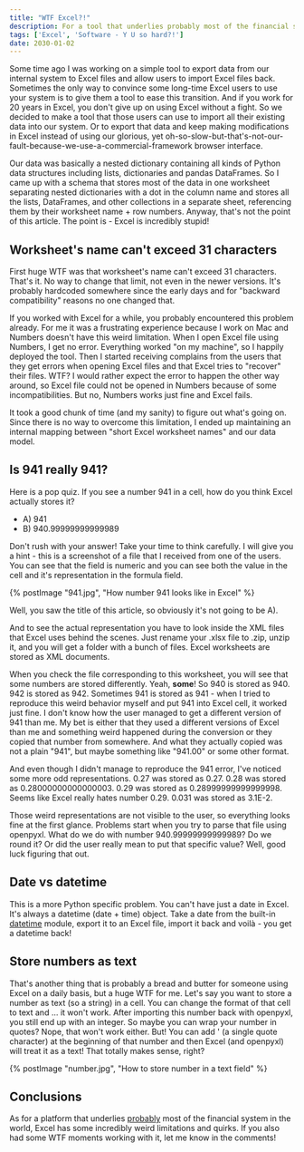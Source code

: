 ```yaml
---
title: "WTF Excel?!"
description: For a tool that underlies probably most of the financial system in the world, Excel has some incredibly weird limitations and quirks. Let me share with you a few WTFs I got when working with it.
tags: ['Excel', 'Software - Y U so hard?!']
date: 2030-01-02
---
```


Some time ago I was working on a simple tool to export data from our internal system to Excel files and allow users to import Excel files back. Sometimes the only way to convince some long-time Excel users to use your system is to give them a tool to ease this transition. And if you work for 20 years in Excel, you don't give up on using Excel without a fight. So we decided to make a tool that those users can use to import all their existing data into our system. Or to export that data and keep making modifications in Excel instead of using our glorious, yet oh-so-slow-but-that's-not-our-fault-because-we-use-a-commercial-framework browser interface.

Our data was basically a nested dictionary containing all kinds of Python data structures including lists, dictionaries and pandas DataFrames. So I came up with a schema that stores most of the data in one worksheet separating nested dictionaries with a dot in the column name and stores all the lists, DataFrames, and other collections in a separate sheet, referencing them by their worksheet name + row numbers. Anyway, that's not the point of this article. The point is - Excel is incredibly stupid!

## Worksheet's name can't exceed 31 characters

First huge WTF was that worksheet's name can't exceed 31 characters. That's it. No way to change that limit, not even in the newer versions. It's probably hardcoded somewhere since the early days and for "backward compatibility" reasons no one changed that.

If you worked with Excel for a while, you probably encountered this problem already. For me it was a frustrating experience because I work on Mac and Numbers doesn't have this weird limitation. When I open Excel file using Numbers, I get no error. Everything worked "on my machine", so I happily deployed the tool.
Then I started receiving complains from the users that they get errors when opening Excel files and that Excel tries to "recover" their files. WTF? I would rather expect the error to happen the other way around, so Excel file could not be opened in Numbers because of some incompatibilities. But no, Numbers works just fine and Excel fails.

It took a good chunk of time (and my sanity) to figure out what's going on. Since there is no way to overcome this limitation, I ended up maintaining an internal mapping between "short Excel worksheet names" and our data model.

## Is 941 really 941?

Here is a pop quiz. If you see a number 941 in a cell, how do you think Excel actually stores it?

* A) 941
* B) 940.99999999999989

Don't rush with your answer! Take your time to think carefully. I will give you a hint - this is a screenshot of a file that I received from one of the users. You can see that the field is numeric and you can see both the value in the cell and it's representation in the formula field.

{% postImage "941.jpg", "How number 941 looks like in Excel" %}

Well, you saw the title of this article, so obviously it's not going to be A).

And to see the actual representation you have to look inside the XML files that Excel uses behind the scenes. Just rename your .xlsx file to .zip, unzip it, and you will get a folder with a bunch of files. Excel worksheets are stored as XML documents.

When you check the file corresponding to this worksheet, you will see that some numbers are stored differently. Yeah, **some**! So 940 is stored as 940. 942 is stored as 942. Sometimes 941 is stored as 941 - when I tried to reproduce this weird behavior myself and put 941 into Excel cell, it worked just fine. I don't know how the user managed to get a different version of 941 than me. My bet is either that they used a different versions of Excel than me and something weird happened during the conversion or they copied that number from somewhere. And what they actually copied was not a plain "941", but maybe something like "941.00" or some other format.

And even though I didn't manage to reproduce the 941 error, I've noticed some more odd representations. 0.27 was stored as 0.27. 0.28 was stored as 0.28000000000000003. 0.29 was stored as 0.28999999999999998. Seems like Excel really hates number 0.29. 0.031 was stored as 3.1E-2.

Those weird representations are not visible to the user, so everything looks fine at the first glance. Problems start when you try to parse that file using openpyxl. What do we do with number 940.99999999999989? Do we round it? Or did the user really mean to put that specific value? Well, good luck figuring that out.

## Date vs datetime

This is a more Python specific problem. You can't have just a date in Excel. It's always a datetime (date + time) object. Take a date from the built-in [datetime](https://docs.python.org/3/library/datetime.html) module, export it to an Excel file, import it back and voilà - you get a datetime back!

## Store numbers as text

That's another thing that is probably a bread and butter for someone using Excel on a daily basis, but a huge WTF for me. Let's say you want to store a number as text (so a string) in a cell. You can change the format of that cell to text and ... it won't work. After importing this number back with openpyxl, you still end up with an integer. So maybe you can wrap your number in quotes? Nope, that won't work either. But! You can add ' (a single quote character) at the beginning of that number and then Excel (and openpyxl) will treat it as a text! That totally makes sense, right?

{% postImage "number.jpg", "How to store number in a text field" %}

## Conclusions

As for a platform that underlies [probably](https://starecat.com/content/wp-content/uploads/the-whole-world-financial-systems-held-by-excel.jpg) most of the financial system in the world, Excel has some incredibly weird limitations and quirks. If you also had some WTF moments working with it, let me know in the comments!
